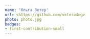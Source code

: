 ```yaml
---
name: 'Ольга Ветер'
url: <https://github.com/vetero4eg>
photo: photo.jpg
badges:
- first-contribution-small
---
```

